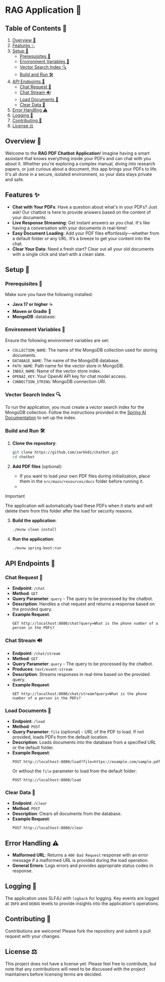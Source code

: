 # RAG Application :rocket:

## Table of Contents :bookmark_tabs:
1. [Overview :book:](#overview-book)
2. [Features :sparkles:](#features-sparkles)
3. [Setup :wrench:](#setup-wrench)
    - [Prerequisites :memo:](#prerequisites-memo)
    - [Environment Variables :key:](#environment-variables-key)
    - [Vector Search Index :mag:](#vector-search-index-mag)
    - [Build and Run :hammer_and_wrench:](#build-and-run-hammer_and_wrench)
4. [API Endpoints :satellite:](#api-endpoints-satellite)
    - [Chat Request :speech_balloon:](#chat-request-speech_balloon)
    - [Chat Stream :loud_sound:](#chat-stream-loud_sound)
    - [Load Documents :file_folder:](#load-documents-file_folder)
    - [Clear Data :broom:](#clear-data-broom)
5. [Error Handling :warning:](#error-handling-warning)
6. [Logging :memo:](#logging-memo)
7. [Contributing :handshake:](#contributing-handshake)
8. [License :balance_scale:](#license-balance_scale)

## Overview :book:

Welcome to the **RAG PDF Chatbot Application**! Imagine having a smart assistant that knows everything inside your PDFs and can chat with you about it. Whether you're exploring a complex manual, diving into research papers, or just curious about a document, this app brings your PDFs to life. It's all done in a secure, isolated environment, so your data stays private and safe.

## Features :sparkles:

- **Chat with Your PDFs**: Have a question about what's in your PDFs? Just ask! Our chatbot is here to provide answers based on the content of your documents.
- **Live Response Streaming**: Get instant answers as you chat. It's like having a conversation with your documents in real-time!
- **Easy Document Loading**: Add your PDF files effortlessly—whether from a default folder or any URL. It’s a breeze to get your content into the chat.
- **Clear Your Data**: Need a fresh start? Clear out all your old documents with a single click and start with a clean slate.

## Setup :wrench:

### Prerequisites :memo:

Make sure you have the following installed:

- **Java 17 or higher** :coffee:
- **Maven or Gradle** :construction_worker:
- **MongoDB** :database:

### Environment Variables :key:

Ensure the following environment variables are set:

- `COLLECTION_NAME`: The name of the MongoDB collection used for storing documents.
- `DATABASE_NAME`: The name of the MongoDB database.
- `PATH_NAME`: Path name for the vector store in MongoDB.
- `INDEX_NAME`: Name of the vector store index.
- `OPENAI_KEY`: Your OpenAI API key for chat model access.
- `CONNECTION_STRING`: MongoDB connection URI.

### Vector Search Index :mag:

To run the application, you must create a vector search index for the MongoDB collection. Follow the instructions provided in the [Spring AI Documentation](https://docs.spring.io/spring-ai/reference/api/vectordbs/mongodb.html) to set up the index.

### Build and Run :hammer_and_wrench:

1. **Clone the repository**:
    ```bash
    git clone https://github.com/zarkk01/chatbot.git
    cd chatbot
    ```

2. **Add PDF files** (optional):
    - If you want to load your own PDF files during initialization, place them in the `src/main/resources/docs` folder before running it.
    - 
> [!IMPORTANT]  
> The application will automatically load these PDFs when it starts and will delete them from this folder after the load for security reasons.

3. **Build the application**:
    ```bash
    ./mvnw clean install
    ```

4. **Run the application**:
    ```bash
    ./mvnw spring-boot:run
    ```

## API Endpoints :satellite:

### Chat Request :speech_balloon:

- **Endpoint**: `/chat`
- **Method**: `GET`
- **Query Parameter**: `query` - The query to be processed by the chatbot.
- **Description**: Handles a chat request and returns a response based on the provided query.
- **Example Request**:
    ```http
    GET http://localhost:8080/chat?query=What is the phone number of a person in the PDFs?
    ```

### Chat Stream :loud_sound:

- **Endpoint**: `/chat/stream`
- **Method**: `GET`
- **Query Parameter**: `query` - The query to be processed by the chatbot.
- **Produces**: `text/event-stream`
- **Description**: Streams responses in real-time based on the provided query.
- **Example Request**:
    ```http
    GET http://localhost:8080/chat/stream?query=What is the phone number of a person in the PDFs?
    ```

### Load Documents :file_folder:

- **Endpoint**: `/load`
- **Method**: `POST`
- **Query Parameter**: `file` (optional) - URL of the PDF to load. If not provided, loads PDFs from the default location.
- **Description**: Loads documents into the database from a specified URL or the default folder.
- **Example Request**:
    ```http
    POST http://localhost:8080/load?file=https://example.com/sample.pdf
    ```
    Or without the `file` parameter to load from the default folder:
    ```http
    POST http://localhost:8080/load
    ```

### Clear Data :broom:

- **Endpoint**: `/clear`
- **Method**: `POST`
- **Description**: Clears all documents from the database.
- **Example Request**:
    ```http
    POST http://localhost:8080/clear
    ```

## Error Handling :warning:

- **Malformed URL**: Returns a `400 Bad Request` response with an error message if a malformed URL is provided during the load operation.
- **General Errors**: Logs errors and provides appropriate status codes in response.

## Logging :memo:

The application uses SLF4J with `logback` for logging. Key events are logged at `INFO` and `DEBUG` levels to provide insights into the application's operations.

## Contributing :handshake:

Contributions are welcome! Please fork the repository and submit a pull request with your changes.

## License :balance_scale:

This project does not have a license yet. Please feel free to contribute, but note that any contributions will need to be discussed with the project maintainers before licensing terms are decided.
